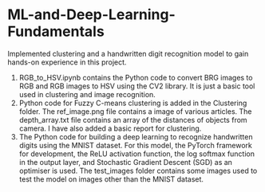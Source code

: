 # ML-and-Deep-Learning-Fundamentals
Implemented clustering and a handwritten digit recognition model to gain hands-on experience in this project.

1. RGB_to_HSV.ipynb contains the Python code to convert BRG images to RGB and RGB images to HSV using the CV2 library. It is just a basic tool used in clustering and image recognition.
2. Python code for Fuzzy C-means clustering is added in the Clustering folder. The ref_image.png file contains a image of various articles. The depth_array.txt file contains an array of the distances of objects from camera. I have also added a basic report for clustering.
3. The Python code for building a deep learning to recognize handwritten digits using the MNIST dataset. For this model, the PyTorch framework for development, the ReLU activation function, the log softmax function in the output layer, and Stochastic Gradient Descent (SGD) as an optimiser is used. The test_images folder contains some images used to test the model on images other than the MNIST dataset.
